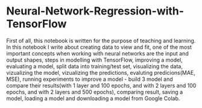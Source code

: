 # Neural-Network-Regression-with-TensorFlow

First of all, this notebook is written for the purpose of teaching and learning. 
In this notebook I write about creating data to view and fit, one of the most important concepts when working with neural networks are the input and output shapes, steps in modelling with TensorFlow, improving a model, evaluating a model, split data into training/test set, visualizing the data, vizualizing the model, vizualizing the predictions, evaluting predicions(MAE, MSE), running experiments to improve a model - build 3 model and compare their results(with 1 layer and 100 epochs, and with 2 layers and 100 epochs, and with 2 layers and 500 epochs), comparing result, saving a model, loading a model and downloading a model from Google Colab. 
